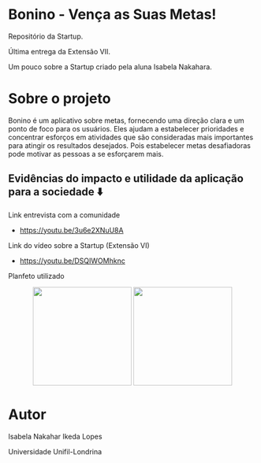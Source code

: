 # Bonino - Vença as Suas Metas!

Repositório da Startup.

Última entrega da Extensão VII.

Um pouco sobre a Startup criado pela aluna Isabela Nakahara.




# Sobre o projeto

Bonino é um aplicativo sobre metas, fornecendo uma direção clara e um ponto de foco para os usuários. Eles ajudam a estabelecer prioridades e concentrar esforços em atividades que são consideradas mais importantes para atingir os resultados desejados. Pois estabelecer metas desafiadoras pode motivar as pessoas a se esforçarem mais.



## Evidências do impacto e utilidade da aplicação para a sociedade ⬇️

Link entrevista com a comunidade
- https://youtu.be/3u6e2XNuU8A

Link do vídeo sobre a Startup (Extensão VI)
- https://youtu.be/DSQIWOMhknc

Planfeto utilizado

<div align="center">
<img src="https://github.com/belanakahara/Bonino/assets/144569300/e2ae0bb7-4635-4a58-a361-e45026dd4f0c.png" width="200px" />
  <img src="https://github.com/belanakahara/Bonino/assets/144569300/3a1dea89-c704-484c-b043-a023359a9334.png" width="200px" />
</div>





# Autor

Isabela Nakahar Ikeda Lopes

Universidade Unifil-Londrina
